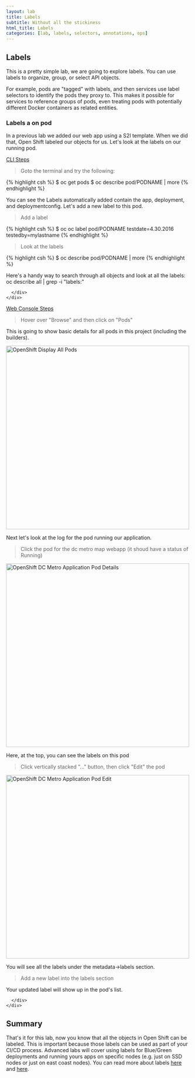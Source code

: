 ```yaml
---
layout: lab
title: Labels
subtitle: Without all the stickiness
html_title: Labels
categories: [lab, labels, selectors, annotations, ops]
---
```


## Labels
This is a pretty simple lab, we are going to explore labels.  You can use labels to organize, group, or select API objects.

For example, pods are "tagged" with labels, and then services use label selectors to identify the pods they proxy to. This makes it possible for services to reference groups of pods, even treating pods with potentially different Docker containers as related entities.

### Labels a on pod
In a previous lab we added our web app using a S2I template.  When we did that, Open Shift labeled our objects for us.  Let's look at the labels on our running pod.

<div class="panel-group" id="accordion" role="tablist" aria-multiselectable="true">
  <div class="panel panel-default">
    <div class="panel-heading" role="tab" id="headingOne">
      <div class="panel-title">
        <a role="button" data-toggle="collapse" data-parent="#accordion" href="#collapseOne" aria-expanded="true" aria-controls="collapseOne">
          CLI Steps
        </a>
      </div>
    </div>
    <div id="collapseOne" class="panel-collapse collapse" role="tabpanel" aria-labelledby="headingOne">
      <div class="panel-body">

<blockquote>
<i class="fa fa-terminal"></i> Goto the terminal and try the following:
</blockquote>
{% highlight csh %}
$ oc get pods
$ oc describe pod/PODNAME | more
{% endhighlight %}

You can see the Labels automatically added contain the app, deployment, and deploymentconfig.  Let's add a new label to this pod.

<blockquote>
<i class="fa fa-terminal"></i> Add a label
</blockquote>
{% highlight csh %}
$ oc oc label pod/PODNAME testdate=4.30.2016 testedby=mylastname
{% endhighlight %}

<blockquote>
<i class="fa fa-terminal"></i> Look at the labels
</blockquote>
{% highlight csh %}
$ oc describe pod/PODNAME | more
{% endhighlight %}


<i class="fa fa-info-circle"></i> Here's a handy way to search through all objects and look at all the labels:<br/>
<i class="fa fa-terminal"></i> oc describe all | grep -i "labels:"

      </div>
    </div>
  </div>
  <div class="panel panel-default">
    <div class="panel-heading" role="tab" id="headingTwo">
      <div class="panel-title">
        <a class="collapsed" role="button" data-toggle="collapse" data-parent="#accordion" href="#collapseTwo" aria-expanded="false" aria-controls="collapseTwo">
          Web Console Steps
        </a>
      </div>
    </div>
    <div id="collapseTwo" class="panel-collapse collapse" role="tabpanel" aria-labelledby="headingTwo">
      <div class="panel-body">

<blockquote>
Hover over "Browse" and then click on "Pods"
</blockquote>
This is going to show basic details for all pods in this project (including the builders).
<p><img alt="OpenShift Display All Pods" src="{{ site.baseurl }}/www-default/screenshots/ose-lab-devman-allpods.png" width="500"/></p>
Next let's look at the log for the pod running our application.

<blockquote>
Click the pod for the dc metro map webapp (it shoud have a status of Running)
</blockquote>
<p><img alt="OpenShift DC Metro Application Pod Details" src="{{ site.baseurl }}/www-default/screenshots/ose-lab-labels-poddetails.png" width="500"/></p>
Here, at the top, you can see the labels on this pod

<blockquote>
Click vertically stacked "..." button, then click "Edit" the pod
</blockquote>
<p><img alt="OpenShift DC Metro Application Pod Edit" src="{{ site.baseurl }}/www-default/screenshots/ose-lab-labels-podedit.png" width="500"/></p>
You will see all the labels under the metadata->labels section.

<blockquote>
Add a new label into the labels section
</blockquote>
Your updated label will show up in the pod's list.

      </div>
    </div>
  </div>
</div>

## Summary
That's it for this lab, now you know that all the objects in Open Shift can be labeled.  This is important because those labels can be used as part of your CI/CD process.  Advanced labs will cover using labels for Blue/Green deployments and running yours apps on specific nodes (e.g. just on SSD nodes or just on east coast nodes).  You can read more about labels [here][1] and [here][2].


[1]: https://docs.openshift.com/enterprise/latest/architecture/core_concepts/pods_and_services.html#labels
[2]: http://kubernetes.io/docs/user-guide/labels/
